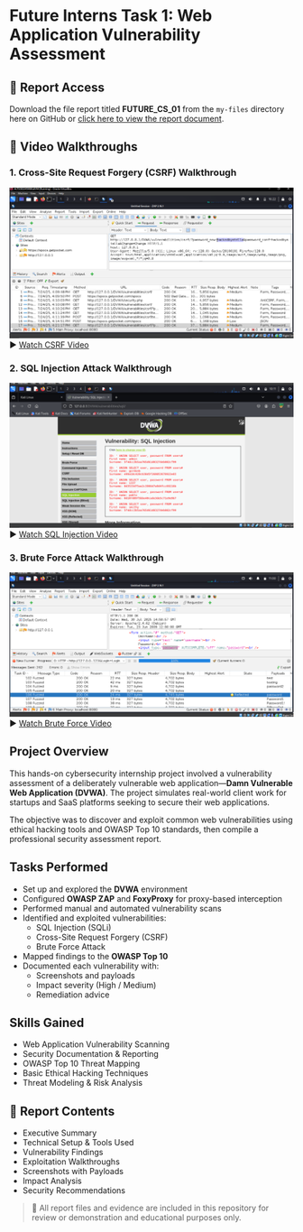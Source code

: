 # Future Interns Task 1: Web Application Vulnerability Assessment
## 📄 Report Access
Download the file report titled **FUTURE_CS_01** from the `my-files` directory here on GitHub or [click here to view the report document](https://docs.google.com/document/d/19hg6FjgMA2A8bazAmP3Q1tppQr-5Vz4O4PAlmmbsn4M/edit?usp=drivesdk).

## 🎥 Video Walkthroughs

### 1. Cross-Site Request Forgery (CSRF) Walkthrough   
[![Cross-Site Request Forgery (CSRF)](./thumbnail/successful-csrf-attack.PNG)](https://www.loom.com/share/a9108c6222db4738846342a406bf700a)  
▶️ [Watch CSRF Video](https://www.loom.com/share/a9108c6222db4738846342a406bf700a)


### 2. SQL Injection Attack Walkthrough  
[![SQL Injection Attack Video](./thumbnail/high-success.PNG)](https://docs.google.com/videos/d/1yP1tgpw48pVpV5u3CtAzkMvGdEqw6vhjAxZ7YnfcHXM/edit?usp=sharing)  
▶️ [Watch SQL Injection Video](https://docs.google.com/videos/d/1yP1tgpw48pVpV5u3CtAzkMvGdEqw6vhjAxZ7YnfcHXM/edit?usp=sharing)


### 3. Brute Force Attack Walkthrough  
[![Brute Force Video](./thumbnail/brute-pass-found.PNG)](https://www.loom.com/share/9c4a6c3f034940b5a42b1c251619545f)  
▶️ [Watch Brute Force Video](https://www.loom.com/share/9c4a6c3f034940b5a42b1c251619545f)



## Project Overview

This hands-on cybersecurity internship project involved a vulnerability assessment of a deliberately vulnerable web application—**Damn Vulnerable Web Application (DVWA)**. The project simulates real-world client work for startups and SaaS platforms seeking to secure their web applications.  

The objective was to discover and exploit common web vulnerabilities using ethical hacking tools and OWASP Top 10 standards, then compile a professional security assessment report.

## Tasks Performed

- Set up and explored the **DVWA** environment
- Configured **OWASP ZAP** and **FoxyProxy** for proxy-based interception
- Performed manual and automated vulnerability scans
- Identified and exploited vulnerabilities:
  - SQL Injection (SQLi)
  - Cross-Site Request Forgery (CSRF)
  - Brute Force Attack
- Mapped findings to the **OWASP Top 10**
- Documented each vulnerability with:
  - Screenshots and payloads
  - Impact severity (High / Medium)
  - Remediation advice

## Skills Gained

- Web Application Vulnerability Scanning  
- Security Documentation & Reporting  
- OWASP Top 10 Threat Mapping  
- Basic Ethical Hacking Techniques  
- Threat Modeling & Risk Analysis
  
## 📄 Report Contents

- Executive Summary  
- Technical Setup & Tools Used  
- Vulnerability Findings  
- Exploitation Walkthroughs  
- Screenshots with Payloads  
- Impact Analysis  
- Security Recommendations  

> 📂 All report files and evidence are included in this repository for review or demonstration and educational purposes only.

